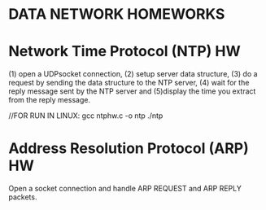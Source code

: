 # DATA NETWORK HOMEWORKS

# Network Time Protocol (NTP) HW

(1) open a UDPsocket connection, 
(2) setup server data structure, 
(3) do a request by sending the data
structure to the NTP server, 
(4) wait for the reply message sent by the NTP server and
(5)display the time you extract from the reply message.

//FOR RUN IN LINUX: 
gcc ntphw.c -o ntp
./ntp


# Address Resolution Protocol (ARP) HW

Open a socket connection
and handle ARP REQUEST and ARP REPLY packets.
